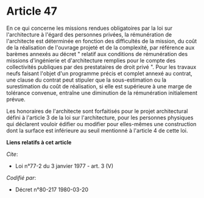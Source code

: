 # Article 47

En ce qui concerne les missions rendues obligatoires par la loi sur l'architecture à l'égard des personnes privées, la
rémunération de l'architecte est déterminée en fonction des difficultés de la mission, du coût de la réalisation de l'ouvrage
projeté et de la complexité, par référence aux barèmes annexés au décret " relatif aux conditions de rémunération des
missions d'ingénierie et d'architecture remplies pour le compte des collectivités publiques par des prestataires de droit
privé ". Pour les travaux neufs faisant l'objet d'un programme précis et complet annexé au contrat, une clause du contrat
peut stipuler que la sous-estimation ou la surestimation du coût de réalisation, si elle est supérieure à une marge de
tolérance convenue, entraîne une diminution de la rémunération initialement prévue. 

Les honoraires de l'architecte sont forfaitisés pour le projet architectural défini à l'article 3 de la loi sur
l'architecture, pour les personnes physiques qui déclarent vouloir édifier ou modifier pour elles-mêmes une construction dont
la surface est inférieure au seuil mentionné à l'article 4 de cette loi.

**Liens relatifs à cet article**

_Cite_:

  - Loi n°77-2 du 3 janvier 1977 - art. 3 (V)

_Codifié par_:

  - Décret n°80-217 1980-03-20
